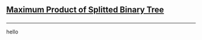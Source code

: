 <h2><a href="https://leetcode.com/problems/maximum-product-of-splitted-binary-tree/submissions/857704532/">Maximum Product of Splitted Binary Tree</a></h2><h3></h3><hr>hello